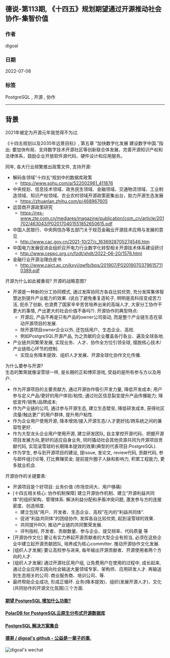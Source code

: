 ## 德说-第113期, 《十四五》规划期望通过开源推动社会协作-集智价值      
                            
### 作者                            
digoal                            
                            
### 日期                            
2022-07-06                            
                            
### 标签                            
PostgreSQL , 开源 , 协作                    
                            
----                            
                            
## 背景         
  
2021年被定为开源元年我觉得不为过.  
  
《十四五规划以及2035年远景目标》, 第五章 “加快数字化发展 建设数字中国.”指出: 要加快布局、支持数字技术开源社区等创新联合体发展，完善开源知识产权和法律体系，鼓励企业开放软件源代码、硬件设计和应用服务。  
  
同年, 各大行业频繁推出政策文件, 支持开源:   
- 解码各领域”十四五“规划中的数据库政策   
    - https://www.sohu.com/a/522002961_411876  
- 中央规划、信息技术领域、政务民生领域、金融领域、交通物流领域、工业制造领域、知识产权领域、农业农村领域开源政策密集出台，助力开源生态发展  
    - https://zhuanlan.zhihu.com/p/468967605  
- 运营商开源政策研究  
    - https://res-www.zte.com.cn/mediares/magazine/publication/com_cn/article/201702/463043/P020170401551852650615.pdf  
- 中国人民银行、中央网信办等五部门关于规范金融业开源技术应用与发展的意见    
    - http://www.cac.gov.cn/2021-10/27/c_1636928705274546.htm    
- 中国电力发展促进会组织召开电力行业数字化转型相关开源技术体系建设研讨  
    - http://www.ceppc.org.cn/fzdt/xhdt/2022-06-20/1576.html  
- 金融行业开源治理白皮书  
    - http://www.caict.ac.cn/kxyj/qwfb/bps/201907/P020190703796157110389.pdf  
  
开源为什么如此被重视?   开源的战略意图?  
- 开源是一种新的分工协同模式, 通过发挥协同方各自比较优势, 充分发挥集体智慧达到提升产业能力的效果. (说白了避免重复造轮子, 明明是高科技变成苦力活, 扼杀了创新, 也浪费了国家辛辛苦苦培养出来的高端人才, 大家分工协作干更大的事情, 产出更大的社会价值不香吗?). 开源协作的典型特点:   
    - 开源后, 产品不再是只有产品的owner公司驱动, 而是整个产业链生态在驱动开源项目的发展.   
    - 除开源项目owner企业以外, 还包括用户、生态企业、高校.   
    - 例如PostgreSQL开源产品, 为之贡献的企业覆盖各行各业、遍及全球各地.   
- 产业链共同繁荣发展, 实现业务、人才、协作全方位引领全球, 摆脱核心技术/产业链核心环节的控制. 
    - 实现业务降本提效、组织人才发展、开源全球化协作文化传播. 
  
为什么要参与开源?   
生态的繁荣就像滚雪球一样, 是长期的正和博弈游戏, 受益的是所有参与方以及用户.    
- 作为开源项目的主要贡献方, 通过开源协作吸引开发力量, 降低开发成本; 用户参与定义产品/更好的用户体验/粘性; 通过社区信息裂变提升产品传播能力; 降低宣传/销售/品牌成本; 
- 作为产业链的公司, 通过参与开源生态, 建立生态壁垒, 降低研发成本, 获得社区流量/触达更广的用户群体, 提升用户粘性.    
- 作为企业用户使用开源, 降本增效/接入开源生态/人才更好找/跨系统之间的兼容性更好.   
- 作为大型龙头企业用户使用开源, 建立研发团队, 自主掌控开源代码、把握开源项目发展方向,更好的适应自身业务, 同时撬动社会其他资源共同为开源项目贡献代码, 实现滚雪球的长期降本提效的效果(典型的代表项目:PostgreSQL).    
- 作为学生, 参与到开源项目的建设, 提issue, 发论文, review代码, 贡献代码, 参与邮件组讨论等, 打比赛赚奖金; 提前提升圈子人脉和影响力, 积累工程能力, 更多就业机会. 
  
开源协作的关键要素:    
- 开源项目是个好项目: 业务价值 (市场空间大、用户够痛)
- [十四五相关核心: 协作机制保障] 建立开源协作机制、建立“开源利益共同体”的组织架构、管理体系. 解决利益分配和矛盾冲突问题, 激发参与方的连接密度、创造频度.    
    - 建立包括“用户、开发者、生态企业、高校”在内的“利益共同体”.   
    - 促进“利益共同体”的团结协作, 发挥各自比较优势, 起到滚雪球的效果.   
    - 共同提升ROI, 推动产业链的共同繁荣发展.    
    - 评判指标, 开发者、贡献数量、参与企业、提交频率、代码质量 等   
- [开源协作文化] 要让有实力养起开源贡献者的大型企业有担当, 必须在这些企业中建立起开源贡献团队, 培养成为核心committer. 推动开源协作文化发展.   
- [组织人才发展] 要让高校参与进来, 每年输出开源贡献者、开源使用者两个方向的人才.   
- [组织人才发展] 通过开源社区用户组, 让免费用户在使用的过程中, 成长起来, 通过企业应用实践向社会输送大量领域专家、架构师、应用研发人才. 再输送到生态相关的公司: 商业服务商、培训公司、等.   
- 最终帮助企业成功, 形成正循环.   业务(降本提效)、组织(发展开源人才)、文化(共同协作的开源文化氛围)三个方面.    
  
  
#### [期望 PostgreSQL 增加什么功能?](https://github.com/digoal/blog/issues/76 "269ac3d1c492e938c0191101c7238216")
  
  
#### [PolarDB for PostgreSQL云原生分布式开源数据库](https://github.com/ApsaraDB/PolarDB-for-PostgreSQL "57258f76c37864c6e6d23383d05714ea")
  
  
#### [PostgreSQL 解决方案集合](https://yq.aliyun.com/topic/118 "40cff096e9ed7122c512b35d8561d9c8")
  
  
#### [德哥 / digoal's github - 公益是一辈子的事.](https://github.com/digoal/blog/blob/master/README.md "22709685feb7cab07d30f30387f0a9ae")
  
  
![digoal's wechat](../pic/digoal_weixin.jpg "f7ad92eeba24523fd47a6e1a0e691b59")
  
